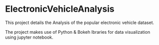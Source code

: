 # ElectronicVehicleAnalysis
This project details the Analysis of the popular electronic vehicle dataset.

The project makes use of Python & Bokeh lbraries for data visualization using jupyter notebook.
